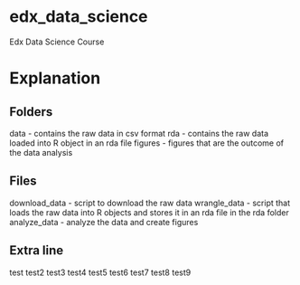 # edx_data_science
Edx Data Science Course

# Explanation
## Folders
data - contains the raw data in csv format
rda - contains the raw data loaded into R object in an rda file
figures - figures that are the outcome of the data analysis

## Files
download_data - script to download the raw data
wrangle_data - script that loads the raw data into R objects and stores it in an rda file in the rda folder
analyze_data - analyze the data and create figures

## Extra line
test
test2
test3
test4
test5
test6
test7
test8
test9
